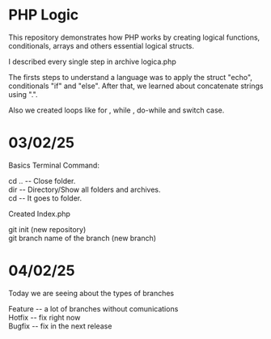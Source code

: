 # PHP Logic

This repository demonstrates how PHP works by creating logical functions, conditionals, arrays and others essential logical structs.

I described every single step in archive logica.php

The firsts steps to understand a language was to apply the struct "echo", conditionals "if" and "else". After that, we learned about concatenate strings using ".".

Also we created loops like for , while , do-while and switch case.


# 03/02/25

Basics Terminal Command:

cd ..  --  Close folder. <br>
dir    --  Directory/Show all folders and archives.<br>
cd     --  It goes to folder.<br>


Created Index.php

git init (new repository) <br>
git branch name of the branch (new branch) <br>

# 04/02/25

Today we are seeing about the types of branches <br>

Feature -- a lot of branches without comunications<br>
Hotfix  -- fix right now <br>
Bugfix  -- fix in the next release<br>